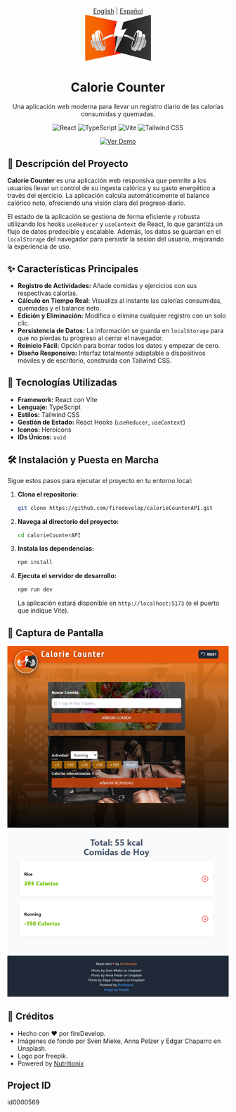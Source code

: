 <div align="center">
  <a href="README.md">English</a> | <a href="README.es.md">Español</a>
</div>

<div align="center">
  <img src="./public/logo.svg" alt="Logo Calorie Counter" width="150" />
  <h1 align="center">Calorie Counter</h1>
</div>

<p align="center">
  Una aplicación web moderna para llevar un registro diario de las calorías consumidas y quemadas.
</p>

<p align="center">
  <img src="https://img.shields.io/badge/React-61DAFB?style=for-the-badge&logo=react&logoColor=black" alt="React" />
  <img src="https://img.shields.io/badge/TypeScript-3178C6?style=for-the-badge&logo=typescript&logoColor=white" alt="TypeScript" />
  <img src="https://img.shields.io/badge/Vite-646CFF?style=for-the-badge&logo=vite&logoColor=white" alt="Vite" />
  <img src="https://img.shields.io/badge/Tailwind_CSS-06B6D4?style=for-the-badge&logo=tailwindcss&logoColor=white" alt="Tailwind CSS" />
</p>

<p align="center">
  <a href="https://your-live-preview-url.com" target="_blank">
    <img src="https://img.shields.io/badge/Ver_Demo-28B2A8?style=for-the-badge&logo=vercel&logoColor=white" alt="Ver Demo" />
  </a>
</p>

## 📝 Descripción del Proyecto

**Calorie Counter** es una aplicación web responsiva que permite a los usuarios llevar un control de su ingesta calórica y su gasto energético a través del ejercicio. La aplicación calcula automáticamente el balance calórico neto, ofreciendo una visión clara del progreso diario.

El estado de la aplicación se gestiona de forma eficiente y robusta utilizando los hooks `useReducer` y `useContext` de React, lo que garantiza un flujo de datos predecible y escalable. Además, los datos se guardan en el `localStorage` del navegador para persistir la sesión del usuario, mejorando la experiencia de uso.

## ✨ Características Principales

- **Registro de Actividades:** Añade comidas y ejercicios con sus respectivas calorías.
- **Cálculo en Tiempo Real:** Visualiza al instante las calorías consumidas, quemadas y el balance neto.
- **Edición y Eliminación:** Modifica o elimina cualquier registro con un solo clic.
- **Persistencia de Datos:** La información se guarda en `localStorage` para que no pierdas tu progreso al cerrar el navegador.
- **Reinicio Fácil:** Opción para borrar todos los datos y empezar de cero.
- **Diseño Responsivo:** Interfaz totalmente adaptable a dispositivos móviles y de escritorio, construida con Tailwind CSS.

## 🚀 Tecnologías Utilizadas

- **Framework:** React con Vite
- **Lenguaje:** TypeScript
- **Estilos:** Tailwind CSS
- **Gestión de Estado:** React Hooks (`useReducer`, `useContext`)
- **Iconos:** Heroicons
- **IDs Únicos:** `uuid`

## 🛠️ Instalación y Puesta en Marcha

Sigue estos pasos para ejecutar el proyecto en tu entorno local:

1. **Clona el repositorio:**
   ```bash
   git clone https://github.com/firedevelop/calorieCounterAPI.git
   ```

2. **Navega al directorio del proyecto:**
   ```bash
   cd calorieCounterAPI
   ```

3. **Instala las dependencias:**
   ```bash
   npm install
   ```

4. **Ejecuta el servidor de desarrollo:**
   ```bash
   npm run dev
   ```
   La aplicación estará disponible en `http://localhost:5173` (o el puerto que indique Vite).

## 📸 Captura de Pantalla

![Captura de Pantalla de Calorie Counter](./public/screen-1.png)

## 📄 Créditos

- Hecho con ❤️ por fireDevelop.
- Imágenes de fondo por Sven Mieke, Anna Pelzer y Edgar Chaparro en Unsplash.
- Logo por freepik.
- Powered by <a href="https://www.nutritionix.com/" className="text-blue-400 hover:underline" target="_blank" rel="noopener noreferrer">Nutritionix</a>

## Project ID
id0000569